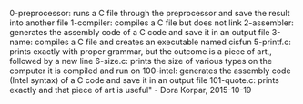 0-preprocessor: runs a C file through the preprocessor and save the result into another file
1-compiler: compiles a C file but does not link
2-assembler: generates the assembly code of a C code and save it in an output file
3-name:  compiles a C file and creates an executable named cisfun
5-printf.c: prints exactly with proper grammar, but the outcome is a piece of art,, followed by a new line
6-size.c: prints the size of various types on the computer it is compiled and run on
100-intel: generates the assembly code (Intel syntax) of a C code and save it in an output file
101-quote.c: prints exactly and that piece of art is useful" - Dora Korpar, 2015-10-19
